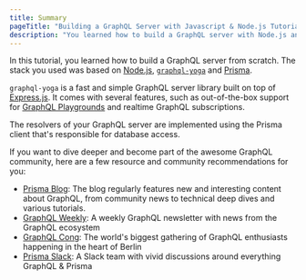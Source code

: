 ```yaml
---
title: Summary
pageTitle: "Building a GraphQL Server with Javascript & Node.js Tutorial"
description: "You learned how to build a GraphQL server with Node.js and best practices for filters, authentication, pagination and subscriptions."
---
```


In this tutorial, you learned how to build a GraphQL server from scratch. The stack you used was based on [Node.js](https://nodejs.org/en/), [`graphql-yoga`](https://github.com/prisma/graphql-yoga) and [Prisma](https://www.prisma.com).

`graphql-yoga` is a fast and simple GraphQL server library built on top of [Express.js](https://expressjs.com/). It comes with several features, such as out-of-the-box support for [GraphQL Playgrounds](https://github.com/prisma/graphql-playground) and realtime GraphQL subscriptions.

The resolvers of your GraphQL server are implemented using the Prisma client that's responsible for database access.

If you want to dive deeper and become part of the awesome GraphQL community, here are a few resource and community recommendations for you:

- [Prisma Blog](https://prisma.io/blog): The blog regularly features new and interesting content about GraphQL, from community news to technical deep dives and various tutorials.
- [GraphQL Weekly](https://graphqlweekly.com): A weekly GraphQL newsletter with news from the GraphQL ecosystem
- [GraphQL Cong](https://www.graphqlconf.org): The world's biggest gathering of GraphQL enthusiasts happening in the heart of Berlin
- [Prisma Slack](https://slack.prisma.io): A Slack team with vivid discussions around everything GraphQL & Prisma

